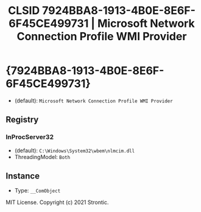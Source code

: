 ﻿---
title: "CLSID 7924BBA8-1913-4B0E-8E6F-6F45CE499731 | Microsoft Network Connection Profile WMI Provider"
excerpt: What is COM-Object CLSID 7924BBA8-1913-4B0E-8E6F-6F45CE499731?
---

# {7924BBA8-1913-4B0E-8E6F-6F45CE499731}

* (default): `Microsoft Network Connection Profile WMI Provider`

## Registry


### InProcServer32

* (default): `C:\Windows\System32\wbem\nlmcim.dll`
* ThreadingModel: `Both`

## Instance

* Type: `__ComObject`

MIT License. Copyright (c) 2021 Strontic.


